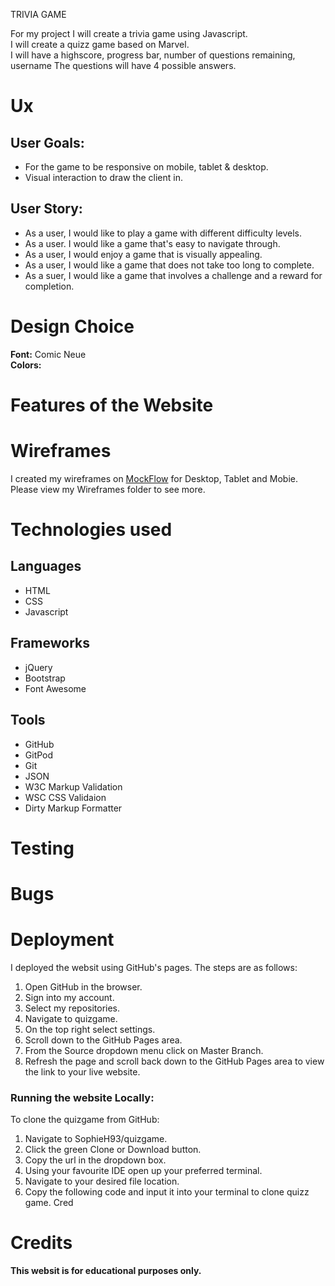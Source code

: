  TRIVIA GAME   

For my project I will create a trivia game using Javascript.  
I will create a quizz game based on Marvel.   
I will have a highscore, progress bar, number of questions remaining, username 
The questions will have 4 possible answers.   



# Ux

## User Goals:
* For the game to be responsive on mobile, tablet & desktop.
* Visual interaction to draw the client in.

## User Story:
* As a user, I would like to play a game with different difficulty levels.
* As a user. I would like a game that's easy to navigate through.
* As a user, I would enjoy a game that is visually appealing.
* As a user, I would like a game that does not take too long to complete.
* As a suer, I would like a game that involves a challenge and a reward for completion.


# Design Choice  




**Font:** Comic Neue   
**Colors:** 

# Features of the Website



# Wireframes
I created my wireframes on [MockFlow](https://www.mockflow.com/) for Desktop, Tablet and Mobie. Please view my Wireframes folder to see more.



# Technologies used
## Languages
* HTML
* CSS
* Javascript

## Frameworks
* jQuery
* Bootstrap
* Font Awesome

## Tools
* GitHub
* GitPod
* Git
* JSON
* W3C Markup Validation
* WSC CSS Validaion
* Dirty Markup Formatter


# Testing

# Bugs


# Deployment
I deployed the websit using GitHub's pages. The steps are as follows:

1. Open GitHub in the browser.
2. Sign into my account.
3. Select my repositories.
4. Navigate to quizgame.
5. On the top right select settings.
6. Scroll down to the GitHub Pages area.
7. From the Source dropdown menu click on Master Branch.
8. Refresh the page and scroll back down to the GitHub Pages area to view the link to your live website.
 
 ### Running the website Locally:

To clone the quizgame from GitHub:

1. Navigate to SophieH93/quizgame.
2. Click the green Clone or Download button.
3. Copy the url in the dropdown box.
4. Using your favourite IDE open up your preferred terminal.
5. Navigate to your desired file location.
6. Copy the following code and input it into your terminal to clone quizz game.
Cred

# Credits




**This websit is for educational purposes only.**

